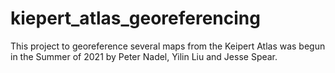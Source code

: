 # kiepert_atlas_georeferencing

This project to georeference several maps from the Keipert Atlas was begun in the Summer of 2021 by Peter Nadel, Yilin Liu and Jesse Spear. 
